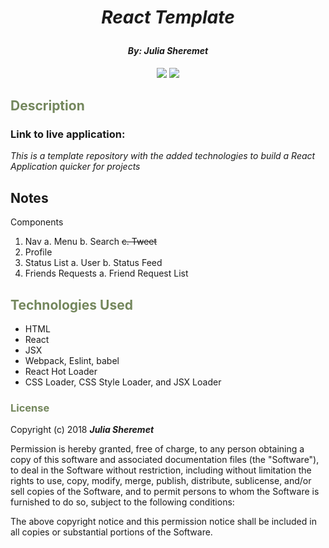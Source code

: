 # _<p align="center">React Template</p>_

#### _**<p align="center">By: Julia Sheremet</p>**_

<p align="center">  
<a href="https://opensource.org/licenses/MIT"><img src="https://img.shields.io/badge/license-MIT-blue.svg"></a>
<a href="https://github.com/RichardLitt/standard-readme"><img src="https://img.shields.io/badge/readme%20style-standard-brightgreen.svg?style=flat-square"></a>
</p>

## <span style="color:#74875d;">Description</span>

### Link to live application:

_This is a template repository with the added technologies to build a React Application quicker for projects_

## Notes

Components
1. Nav
  a. Menu
  b. Search
  <strike>c. Tweet</strike>
2. Profile
3. Status List
  a. User
  b. Status Feed
5. Friends Requests
  a. Friend Request List


## <span style="color:#74875d;">Technologies Used</span>

* HTML
* React
* JSX
* Webpack, Eslint, babel
* React Hot Loader
* CSS Loader, CSS Style Loader, and JSX Loader


### <span style="color:#74875d;">License</span>

Copyright (c) 2018 ****_Julia Sheremet_****

Permission is hereby granted, free of charge, to any person obtaining a copy of this software and associated documentation files (the "Software"), to deal in the Software without restriction, including without limitation the rights to use, copy, modify, merge, publish, distribute, sublicense, and/or sell copies of the Software, and to permit persons to whom the Software is furnished to do so, subject to the following conditions:

The above copyright notice and this permission notice shall be included in all copies or substantial portions of the Software.
